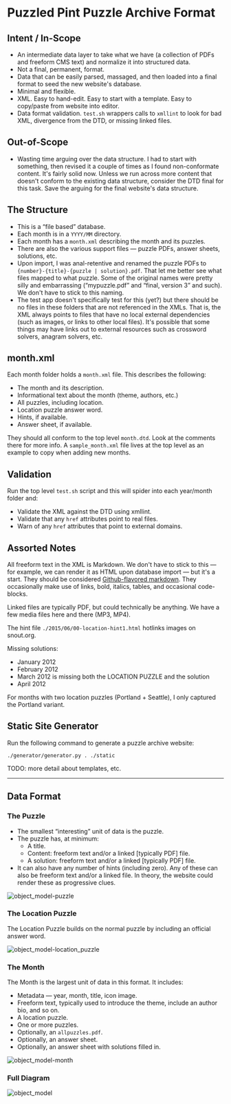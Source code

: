# Puzzled Pint Puzzle Archive Format

## Intent / In-Scope

- An intermediate data layer to take what we have (a collection of PDFs and freeform CMS text) and normalize it into structured data.
- Not a final, permanent, format.
- Data that can be easily parsed, massaged, and then loaded into a final format to seed the new website's database.
- Minimal and flexible.
- XML. Easy to hand-edit. Easy to start with a template. Easy to copy/paste from website into editor.
- Data format validation. `test.sh` wrappers calls to `xmllint` to look for bad XML, divergence from the DTD, or missing linked files.

## Out-of-Scope

- Wasting time arguing over the data structure. I had to start with something, then revised it a couple of times as I found non-conformate content. It's fairly solid now. Unless we run across more content that doesn't conform to the existing data structure, consider the DTD final for this task. Save the arguing for the final website's data structure.

## The Structure

- This is a “file based” database.
- Each month is in a `YYYY/MM` directory.
- Each month has a `month.xml` describing the month and its puzzles.
- There are also the various support files — puzzle PDFs, answer sheets, solutions, etc.
- Upon import, I was anal-retentive and renamed the puzzle PDFs to `{number}-{title}-{puzzle | solution}.pdf`. That let me better see what files mapped to what puzzle. Some of the original names were pretty silly and embarrassing (“mypuzzle.pdf” and “final, version 3” and such). We don't have to stick to this naming.
- The test app doesn't specifically test for this (yet?) but there should be no files in these folders that are not referenced in the XMLs. That is, the XML always points to files that have no local external dependencies (such as images, or links to other local files). It's possible that some things may have links out to external resources such as crossword solvers, anagram solvers, etc.

## month.xml

Each month folder holds a `month.xml` file. This describes the following:

- The month and its description.
- Informational text about the month (theme, authors, etc.)
- All puzzles, including location.
- Location puzzle answer word.
- Hints, if available.
- Answer sheet, if available.

They should all conform to the top level `month.dtd`. Look at the comments there for more info. A `sample_month.xml` file lives at the top level as an example to copy when adding new months.

## Validation

Run the top level `test.sh` script and this will spider into each year/month folder and:

- Validate the XML against the DTD using xmllint.
- Validate that any `href` attributes point to real files.
- Warn of any `href` attributes that point to external domains.

## Assorted Notes

All freeform text in the XML is Markdown. We don't have to stick to this — for example, we can render it as HTML upon database import — but it's a start. They should be considered [Github-flavored markdown](https://help.github.com/articles/github-flavored-markdown/). They occasionally make use of links, bold, italics, tables, and occasional code-blocks.

Linked files are typically PDF, but could technically be anything. We have a few media files here and there (MP3, MP4).

The hint file `./2015/06/00-location-hint1.html` hotlinks images on snout.org.

Missing solutions:

- January 2012
- February 2012
- March 2012 is missing both the LOCATION PUZZLE and the solution
- April 2012

For months with two location puzzles (Portland + Seattle), I only captured the Portland variant.

## Static Site Generator

Run the following command to generate a puzzle archive website:

```
./generator/generator.py . ./static
```

TODO: more detail about templates, etc.

----------------------------------------

## Data Format

### The Puzzle

- The smallest “interesting” unit of data is the puzzle.
- The puzzle has, at minimum:
  - A title.
  - Content: freeform text and/or a linked [typically PDF] file.
  - A solution: freeform text and/or a linked [typically PDF] file.
- It can also have any number of hints (including zero). Any of these can also be freeform text and/or a linked file. In theory, the website could render these as progressive clues.

![object_model-puzzle](object_model-puzzle.png)

### The Location Puzzle

The Location Puzzle builds on the normal puzzle by including an official answer word.

![object_model-location_puzzle](object_model-location_puzzle.png)

### The Month

The Month is the largest unit of data in this format. It includes:

- Metadata — year, month, title, icon image.
- Freeform text, typically used to introduce the theme, include an author bio, and so on.
- A location puzzle.
- One or more puzzles.
- Optionally, an `allpuzzles.pdf`.
- Optionally, an answer sheet.
- Optionally, an answer sheet with solutions filled in.

![object_model-month](object_model-month.png)

### Full Diagram

![object_model](object_model.png)

